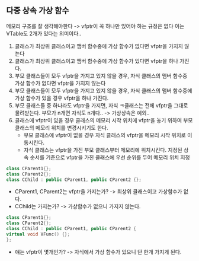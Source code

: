 ## 다중 상속 가상 함수

메모리 구조를 잘 생각해야한다 -> vfptr이 꼭 하나만 있어야 하는 규정은 없다
이는 VTable도 2개가 있다는 의미이다..

1. 클래스가 최상위 클래스이고 맴버 함수중에 가상 함수가 없다면 vfptr을 가지지 않는다
2. 클래스가 최상위 클래스이고 맴버 함수중에 가상 함수가 있다면 vfptr을 하나 가진다.
3. 부모 클래스들이 모두 vfptr을 가지고 있지 않을 경우, 
    자식 클래스의 맴버 함수중 가상 함수가 없다면 vfptr을 가지지 않는다
4. 부모 클래스들이 모두 vfptr을 가지고 있지 않을 경우,
    자식 클래스의 맴버 함수중에 가상 함수가 있을 경우 vfptr을 하나 가진다.
5. 부모 클래스들 중 하나라도 vfptr을 가지면, 자식 ㅋ클래스는 전체 vfptr을 그대로 물려받는다.
    부모가 n개면 자식도 n개다.. -> 가상상속은 예외..
6. 클래스에 vfptr이 있을 경우 클래스의 메모리 시작 위치에 vfptr을 놓기 위하여 부모 클래스의 메모리 위치를 변경시키기도 한다.
    - 부모 클래스에 vfptr이 없을 경우 자식 클래스의 vfptr을 메모리 시작 위치로 이동시킨다.
    - 자식 클래스는 vfptr을 가진 부모 클래스부터 메모리에 위치시킨다. 지정된 상속 순서를 기준으로 vfptr을 가진 클래스에 우선 순위를 두어 메모리 위치 지정
  

  ```c++
  class CParent1{};
  class CParent2{};
  class CChild : public CParent1, public CParent2 {};
  ```
- CParent1, CParent2는 vfptr을 가지는가? -> 최상위 클래스이고 가상함수가 없다.
- CChild는 가지는가? -> 가상함수가 없으니 가지지 않는다.
  
```c++
class CParent1{};
class CParent2{};
class CChild : public CParent1, public CParent2 {
virtual void VFunc() {};
};
```
- 얘는 vfptr이 몇개인가? -> 자식에서 가상 함수가 있으니 단 한개 가지게 된다.
 